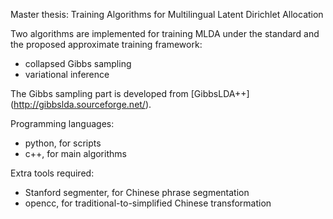 Master thesis: Training Algorithms for Multilingual Latent Dirichlet Allocation

Two algorithms are implemented for training MLDA under the standard and the proposed approximate training framework:
* collapsed Gibbs sampling
* variational inference

The Gibbs sampling part is developed from [GibbsLDA++] (http://gibbslda.sourceforge.net/).

Programming languages:
* python, for scripts
* c++, for main algorithms

Extra tools required:
* Stanford segmenter, for Chinese phrase segmentation
* opencc, for traditional-to-simplified Chinese transformation
